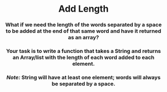 <div align = "center">

# Add Length

</div>

<div align = "center">

<h3>What if we need the length of the words separated by a space to be added at the end of that same word and have it returned as an array?</h3>

<h3>Your task is to write a function that takes a String and returns an Array/list with the length of each word added to each element.</h3>

<h3><em>Note:</em> String will have at least one element; words will always be separated by a space.</h3>

</div>
